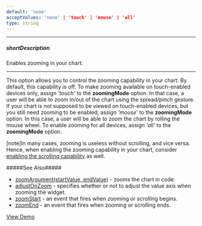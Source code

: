 ```yaml
---
default: 'none'
acceptValues: 'none' | 'touch' | 'mouse' | 'all'
type: string
---
```

---
##### shortDescription
Enables zooming in your chart.

---
This option allows you to control the zooming capability in your chart. By default, this capability is off. To make zooming available on touch-enabled devices only, assign *'touch'* to the **zoomingMode** option. In that case, a user will be able to zoom in/out of the chart using the spread/pinch gesture. If your chart is not supposed to be viewed on touch-enabled devices, but you still need zooming to be enabled, assign *'mouse'* to the **zoomingMode** option. In this case, a user will be able to zoom the chart by rolling the mouse wheel. To enable zooming for all devices, assign *'all'* to the **zoomingMode** option.

[note]In many cases, zooming is useless without scrolling, and vice versa. Hence, when enabling the zooming capability in your chart, consider [enabling the scrolling capability](/api-reference/20%20Data%20Visualization%20Widgets/10%20dxChart/1%20Configuration/scrollingMode.md '/Documentation/ApiReference/Data_Visualization_Widgets/dxChart/Configuration/#scrollingMode') as well.

#####See Also#####
- [zoomArgument(startValue, endValue)](/api-reference/20%20Data%20Visualization%20Widgets/10%20dxChart/3%20Methods/zoomArgument(startValue_endValue).md '/Documentation/ApiReference/Data_Visualization_Widgets/dxChart/Methods/#zoomArgumentstartValue_endValue') - zooms the chart in code.
- [adjustOnZoom](/api-reference/20%20Data%20Visualization%20Widgets/10%20dxChart/1%20Configuration/adjustOnZoom.md '/Documentation/ApiReference/Data_Visualization_Widgets/dxChart/Configuration/#adjustOnZoom') - specifies whether or not to adjust the value axis when zooming the widget.
- [zoomStart](/api-reference/20%20Data%20Visualization%20Widgets/10%20dxChart/4%20Events/zoomStart.md '/Documentation/ApiReference/Data_Visualization_Widgets/dxChart/Events/#zoomStart') - an event that fires when zooming or scrolling begins.
- [zoomEnd](/api-reference/20%20Data%20Visualization%20Widgets/10%20dxChart/4%20Events/zoomEnd.md '/Documentation/ApiReference/Data_Visualization_Widgets/dxChart/Events/#zoomEnd') - an event that fires when zooming or scrolling ends.

<a href="http://js.devexpress.com/Demos/WidgetsGallery/#demo/chartschartsadvancedfeatures011_zoomingwithscroll/" class="button orange small fix-width-155" style="margin-right: 20px;" target="_blank">View Demo</a>